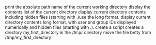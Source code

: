 print the absolute path name of the current working directory
display the contents list of the current directory
display current directory contents including hidden files (starting with .)use the long format.
display current directory contents long format, with user and group IDs displayed numerically and hidden files (starting with .).
create a script creates a drectory my_first_directory in the /tmp/ directory
move the file betty from /tmp/my_first_directory
